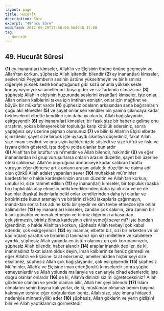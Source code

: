```yaml
---
layout: page
title: Hucurât
description: Sûre
excerpt: "49'ncu Sûre"
modified: 2017-09-29T17:50:00.564948 17:00
tag: 
 - Hucurât
---
```


## 49. Hucurât Sûresi

**(1)** ey inanan(lar) kimseler, Allah’ın ve Elçisinin önüne önüne geçmeyin ve Allah’tan korkun, şüphesiz Allah işitendir, bilendir 
**(2)** ey inanan(lar) kimseler, seslerinizi Peygamberin sesinin üstüne yükseltmeyin ve bir kısmınız diğeriyle yüksek sesle konuştuğunuz gibi sözü onunla yüksek sesle konuşmayın yoksa amelleriniz boşa gider ve siz farkında olmazsınız
**(3)** şüphesiz Allah’ın elçisinin huzurunda seslerini kısan(lar) kimseler, işte onlar, Allah onların kalblerini takva için imtihan etmiştir, onlar için mağfiret ve büyük  bir mükafat vardır
**(4)** şüphesiz odaların arkasından sana bağıranların çoğu akıl etmezler
**(5)** ve şayet onlar sen kendilerinin yanına çıkıncaya kadar bekleselerdi elbette kendileri için daha iyi olurdu, Allah bağışlayandır, esirgeyendir 
**(6)** ey inanan(lar) kimseler, bir fasık size bir haberle gelirse onu araştırın, yoksa bilmeyerek bir topluluğa karşı kötülük edersiniz, sonra yaptığınız şey üzerine pişman olursunuz
**(7)** ve bilin ki Allah’ın Elçisi elbette içinizdedir, şayet size birçok işte uysaydı sıkıntıya düşerdiniz, fakat Allah size imanı sevdirdi ve onu sizin kalblerinizde süsledi ve size küfrü ve fıskı ve isyanı çirkin gösterdi, işte doğru yolda olanlar bunlardır	
**(8)** Allah'tan bir lutuftur ve ni’metdir ve Allah bilendir, hakimdir
**(9)** ve eğer inananlardan iki grup vuruşurlarsa onların arasını düzeltin, şayet biri üzerine öteki saldırırsa, Allah’ın buyruğuna dönünceye kadar saldıran tarafla vuruşun eğer dönerse artık onların arasını adaletle düzeltin ve daima adil olun çünkü Allah adalet yapanları sever
**(10)** muhakkak mü’minler kardeştirler o halde kardeşlerinizin arasını düzeltin ve Allah’tan korkun, umulur ki, size rahmet edilsin
**(11)** ey inanan(lar) kimseler, bir topluluk (başka bir) toplulukla alay etmesin belki kendilerinden daha iyi olurlar ve ne de kadınlar (başka) kadınlarla belki onlar kendilerinden daha iyi olurlar ve birbirinizde kusur aramayın ve birbirinizi kötü lakaplarla çağırmayın, inandıktan sonra fısk adı ne kötü bir şeydir ve kim tevbe etmezse işte onlar zalimdirler
**(12)** ey inanan(lar) kimseler, zandan çok sakının, zira zannın bir kısmı günahtır ve merak etmeyin ve biriniz diğerinizi arkasından çekiştirmesin, biriniz ölmüş kardeşinin etini yemeği sever mi? işte bundan iğrendiniz, o halde Allah’tan korkun, şüphesiz Allah tevbeyi çok kabul edendir, çok esirgeyendir
**(13)** ey insanlar, elbette biz, sizi bir erkekten ve bir kadın(dan) yarattık ve birbirinizi tanımanız için sizi milletlere ve kabilelere ayırdık, şüphesiz Allah yanında en üstün olanınız en çok korunanınızdır, şüphesiz Allah bilendir, haber alandır 
**(14)** araplar inandık dediler, de ki, inanmadınız fakat islam olduk deyin, iman kalblerinize henüz girmedi ve eğer Allah’a ve Elçisine ita’at ederseniz, amellerinizden hiçbir şeyi size eksiltmez, şüphesiz Allah çok bağışlayandır, çok esirgeyendir
**(15)** şüphesiz Mü’minler, Allah’a ve Elçisine iman eden(lerdir) kimselerdir sonra şüphe etmeyenlerdir ve Allah yolunda mallarıyle ve canlarıyle cihad edenlerdir, işte doğru olanlar onlardır
**(16)** de ki, Allah’a dininizi siz mi öğreteceksiniz? Allah göklerde olanları ve yerde olanları bilir, Allah her şeyi bilendir
**(17)** İslam olmalarını senin başına kakıyorlar, de ki, müslüman olmanızı benim başıma kakmayın tersine eğer doğrulardan iseniz, Allah size, size imana hidayeti nedeniyle minnet(iyilik) eder 
**(18)** şüphesiz, Allah göklerin ve yerin gizlisini bilir ve Allah yaptıklarınızı görmektedir

